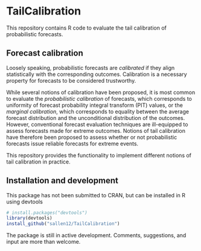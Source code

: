 # TailCalibration

This repository contains R code to evaluate the tail calibration of probabilistic forecasts.

## Forecast calibration

Loosely speaking, probabilistic forecasts are _calibrated_ if they align statistically with the corresponding outcomes. Calibration is a necessary property for forecasts to be considered trustworthy. 

While several notions of calibration have been proposed, it is most common to evaluate the _probabilistic calibration_ of forecasts, which corresponds to uniformity of forecast probability integral transform (PIT) values, or the _marginal calibration_, which corresponds to equality between the average forecast distribution and the unconditional distribution of the outcomes. However, conventional forecast evaluation techniques are ill-equipped to assess forecasts made for extreme outcomes. Notions of tail calibration have therefore been proposed to assess whether or not probabilistic forecasts issue reliable forecasts for extreme events.

This repository provides the functionality to implement different notions of tail calibration in practice.

## Installation and development

This package has not been submitted to CRAN, but can be installed in R using devtools
```r
# install.packages("devtools")
library(devtools)
install_github("sallen12/TailCalibration")
```
The package is still in active development. Comments, suggestions, and input are more than welcome.
